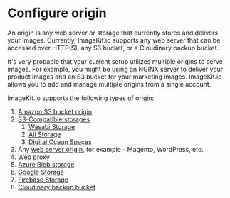 # Configure origin

An origin is any web server or storage that currently stores and delivers your images. Currently, ImageKit.io supports any web server that can be accessed over HTTP\(S\), any S3 bucket, or a Cloudinary backup bucket.

It's very probable that your current setup utilizes multiple origins to serve images. For example, you might be using an NGINX server to deliver your product images and an S3 bucket for your marketing images. ImageKit.io allows you to add and manage multiple origins from a single account.

ImageKit.io supports the following types of origin:

1. [Amazon S3 bucket origin](amazon-s3-bucket-origin.md)
2. [S3-Compatible storages](https://docs.imagekit.io/integration/configure-origin/s3-compatible-external-storages)
   1. [Wasabi Storage](https://docs.imagekit.io/integration/configure-origin/wasabi-storage)
   2. [Ali Storage](https://docs.imagekit.io/integration/configure-origin/alibaba-object-storage-service)
   3. [Digital Ocean Spaces](https://docs.imagekit.io/integration/configure-origin/digital-ocean-spaces)
3. Any [web server origin](web-server-origin.md), for example - Magento, WordPress, etc.
4. [Web proxy](web-proxy.md)
5. [Azure Blob storage](azure-blob-storage.md)
6. [Google Storage](google-cloud-storage.md)
7. [Firebase Storage](firebase-storage.md)
8. [Cloudinary backup bucket](cloudinary-backup-bucket.md)

